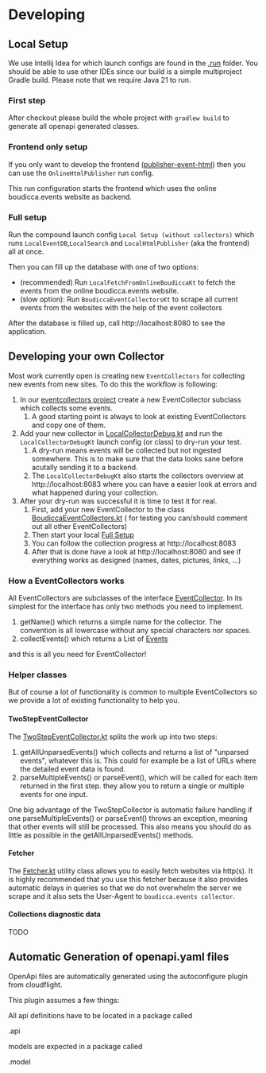 # Developing

## Local Setup

We use Intellij Idea for which launch configs are found in the [.run](.run) folder.
You should be able to use other IDEs since our build is a simple multiproject Gradle build.
Please note that we require Java 21 to run.

### First step

After checkout please build the whole project with `gradlew build` to generate all openapi generated classes.

### Frontend only setup

If you only want to develop the frontend ([publisher-event-html](boudicca.base/publisher-event-html)) then you can use the `OnlineHtmlPublisher`
run config.

This run configuration starts the frontend which uses the online boudicca.events website as backend.

### Full setup

Run the compound launch config `Local Setup (without collectors)` which runs `LocalEventDB`,`LocalSearch`
and `LocalHtmlPublisher` (aka the frontend) all at once.

Then you can fill up the database with one of two options:

- (recommended) Run `LocalFetchFromOnlineBoudiccaKt` to fetch the events from the online boudicca.events website.
- (slow option): Run `BoudiccaEventCollectorsKt` to scrape all current events from the websites with the help of the
  event collectors

After the database is filled up, call http://localhost:8080 to see the application.

## Developing your own Collector

Most work currently open is creating new `EventCollectors` for collecting new events from new sites. To do this the
workflow is following:

1. In our [eventcollectors project](boudicca.events/eventcollectors/src/main/kotlin/events/boudicca/eventcollector/collectors) create a
   new EventCollector subclass which collects some events.
    1. A good starting point is always to look at existing EventCollectors and copy one of them.
2. Add your new collector
   in [LocalCollectorDebug.kt](boudicca.events/eventcollectors/src/main/kotlin/events/boudicca/eventcollector/LocalCollectorDebug.kt)
   and run the `LocalCollectorDebugKt` launch config (or class) to dry-run your test.
    1. A dry-run means events will be collected but not ingested somewhere. This is to make sure that the data looks
       sane before acutally sending it to a backend.
    2. The `LocalCollectorDebugKt` also starts the collectors overview at http://localhost:8083 where you can have a
       easier look at errors and what happened during your collection.
3. After your dry-run was successful it is time to test it for real.
    1. First, add your new EventCollector to the
       class [BoudiccaEventCollectors.kt](boudicca.events/eventcollectors/src/main/kotlin/events/boudicca/eventcollector/BoudiccaEventCollectors.kt) (
       for testing you can/should comment out all other EventCollectors)
    2. Then start your local [Full Setup](#full-setup)
    3. You can follow the collection progress at http://localhost:8083
    4. After that is done have a look at http://localhost:8080 and see if everything works as designed (names, dates,
       pictures, links, ...)

### How a EventCollectors works

All EventCollectors are subclasses of the
interface [EventCollector](boudicca.base/eventcollector-api/src/main/kotlin/base/boudicca/api/eventcollector/EventCollector.kt).
In its simplest for the interface has only two methods you need to implement.

1. getName() which returns a simple name for the collector. The convention is all lowercase without any special
   characters nor spaces.
2. collectEvents() which returns a List
   of [Events](boudicca.base/eventcollector-api/src/main/kotlin/base/boudicca/api/eventcollector/Event.kt)

and this is all you need for EventCollector!

### Helper classes

But of course a lot of functionality is common to multiple EventCollectors so we provide a lot of existing functionality
to help you.

#### TwoStepEventCollector

The [TwoStepEventCollector.kt](boudicca.base/eventcollector-api/src/main/kotlin/base/boudicca/api/eventcollector/TwoStepEventCollector.kt)
splits the work up into two steps:

1. getAllUnparsedEvents() which collects and returns a list of "unparsed events", whatever this is. This could for
   example be a list of URLs where the detailed event data is found.
2. parseMultipleEvents() or parseEvent(), which will be called for each item returned in the first step. they allow you
   to return a single or multiple events for one input.

One big advantage of the TwoStepCollector is automatic failure handling if one parseMultipleEvents() or parseEvent()
throws an exception, meaning that other events will still be processed. This also means you should do as little as
possible in the getAllUnparsedEvents() methods.

#### Fetcher

The [Fetcher.kt](boudicca.base/eventcollector-api/src/main/kotlin/base/boudicca/api/eventcollector/Fetcher.kt)
utility class allows you to easily fetch websites via http(s). It is highly recommended that you use this fetcher
because it also provides automatic delays in queries so that we do not overwhelm the server we scrape and it also sets
the User-Agent to `boudicca.events collector`.

#### Collections diagnostic data

TODO

## Automatic Generation of openapi.yaml files

OpenApi files are automatically generated using the autoconfigure plugin from cloudflight.

This plugin assumes a few things:

All api definitions have to be located in a package called

<group-id>.api

models are expected in a package called

<group-id>.model